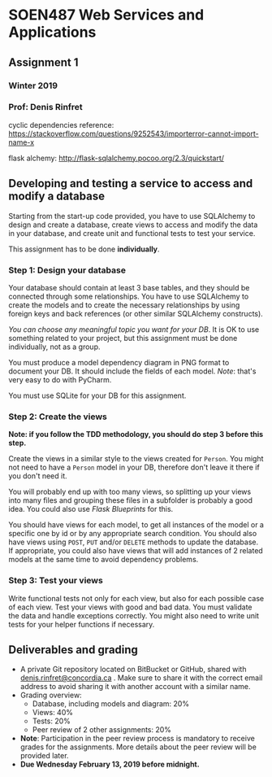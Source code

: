 # SOEN487 Web Services and Applications
## Assignment 1
### Winter 2019
### Prof: Denis Rinfret

cyclic dependencies reference:
https://stackoverflow.com/questions/9252543/importerror-cannot-import-name-x

flask alchemy: http://flask-sqlalchemy.pocoo.org/2.3/quickstart/
## Developing and testing a service to access and modify a database

Starting from the start-up code provided, you have to use SQLAlchemy
to design and create a database, create views to access and modify
the data in your database, and create unit and functional tests to
test your service.

This assignment has to be done __individually__.

### Step 1: Design your database

Your database should contain at least 3 base tables, and they should be
connected through some relationships. You have to use SQLAlchemy to
create the models and to create the necessary relationships by using
foreign keys and back references (or other similar SQLAlchemy constructs).

_You can choose any meaningful topic you want for your DB_.
It is OK to use something related to your project, but this assignment
must be done individually, not as a group.

You must produce a model dependency diagram in PNG format to document
your DB. It should include the fields of each model.
_Note_: that's very easy to do with PyCharm.

You must use SQLite for your DB for this assignment.

### Step 2: Create the views

__Note: if you follow the TDD methodology, you should do step 3 before
this step.__

Create the views in a similar style to the views created for `Person`.
You might not need to have a `Person` model in your DB, therefore
don't leave it there if you don't need it.

You will probably end up with too many views, so splitting up your
views into many files and grouping these files in a subfolder is
probably a good idea. You could also use _Flask Blueprints_ for this.

You should have views for each model, to get all instances of the model
or a specific one by id or by any appropriate search condition. You
should also have views using `POST`, `PUT` and/or `DELETE` methods to update
the database. If appropriate, you could also have views that will add
instances of 2 related models at the same time to avoid dependency
problems.

### Step 3: Test your views

Write functional tests not only for each view, but also for each possible
case of each view. Test your views with good and bad data. You must
validate the data and handle exceptions correctly. You might also need
to write unit tests for your helper functions if necessary.

## Deliverables and grading

- A private Git repository located on BitBucket or GitHub, shared with
denis.rinfret@concordia.ca . Make sure to share it with the correct
email address to avoid sharing it with another account with a similar
name.
- Grading overview:
    - Database, including models and diagram: 20%
    - Views: 40%
    - Tests: 20%
    - Peer review of 2 other assignments: 20%
- __Note__: Participation in the peer review process is mandatory to
receive grades for the assignments. More details about the peer review
will be provided later.
- __Due Wednesday February 13, 2019 before midnight.__
